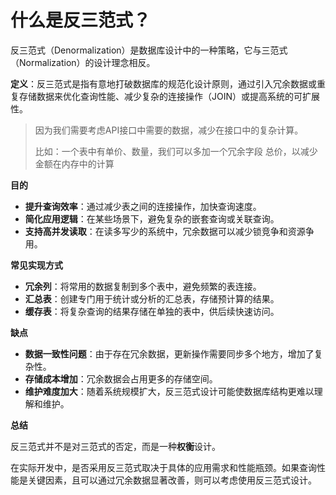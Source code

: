 # 什么是反三范式？

反三范式（Denormalization）是数据库设计中的一种策略，它与三范式（Normalization）的设计理念相反。



**定义**：反三范式是指有意地打破数据库的规范化设计原则，通过引入冗余数据或重复存储数据来优化查询性能、减少复杂的连接操作（JOIN）或提高系统的可扩展性。

>   因为我们需要考虑API接口中需要的数据，减少在接口中的复杂计算。
>
>   比如：一个表中有单价、数量，我们可以多加一个冗余字段 总价，以减少金额在内存中的计算

**目的**

-   **提升查询效率**：通过减少表之间的连接操作，加快查询速度。
-   **简化应用逻辑**：在某些场景下，避免复杂的嵌套查询或关联查询。
-   **支持高并发读取**：在读多写少的系统中，冗余数据可以减少锁竞争和资源争用。

**常见实现方式**

-   **冗余列**：将常用的数据复制到多个表中，避免频繁的表连接。
-   **汇总表**：创建专门用于统计或分析的汇总表，存储预计算的结果。
-   **缓存表**：将复杂查询的结果存储在单独的表中，供后续快速访问。

**缺点**

-   **数据一致性问题**：由于存在冗余数据，更新操作需要同步多个地方，增加了复杂性。
-   **存储成本增加**：冗余数据会占用更多的存储空间。
-   **维护难度加大**：随着系统规模扩大，反三范式设计可能使数据库结构更难以理解和维护。

**总结**

反三范式并不是对三范式的否定，而是一种**权衡**设计。

在实际开发中，是否采用反三范式取决于具体的应用需求和性能瓶颈。如果查询性能是关键因素，且可以通过冗余数据显著改善，则可以考虑使用反三范式设计。


